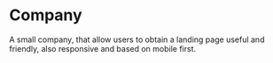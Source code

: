 # Company
A small company, that allow users to obtain a landing page useful and friendly, also responsive and based on mobile first.
